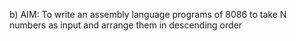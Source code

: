 b) AIM: To write an assembly language programs of 8086 to take N numbers as input and arrange them in descending order

